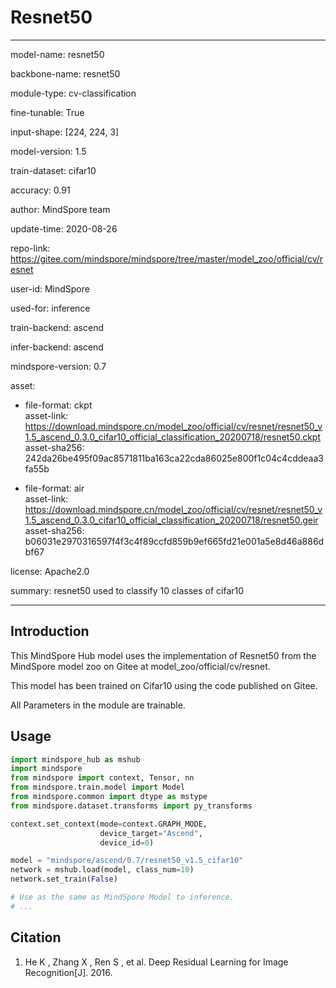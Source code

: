 # Resnet50

---

model-name: resnet50

backbone-name: resnet50

module-type: cv-classification

fine-tunable: True

input-shape: [224, 224, 3]

model-version: 1.5

train-dataset: cifar10

accuracy: 0.91

author: MindSpore team

update-time: 2020-08-26

repo-link: <https://gitee.com/mindspore/mindspore/tree/master/model_zoo/official/cv/resnet>

user-id: MindSpore

used-for: inference

train-backend: ascend

infer-backend: ascend

mindspore-version: 0.7

asset:

-
    file-format: ckpt  
    asset-link: <https://download.mindspore.cn/model_zoo/official/cv/resnet/resnet50_v1.5_ascend_0.3.0_cifar10_official_classification_20200718/resnet50.ckpt>  
    asset-sha256: 242da26be495f09ac8571811ba163ca22cda86025e800f1c04c4cddeaa3fa55b  

-
    file-format: air  
    asset-link: <https://download.mindspore.cn/model_zoo/official/cv/resnet/resnet50_v1.5_ascend_0.3.0_cifar10_official_classification_20200718/resnet50.geir>  
    asset-sha256: b06031e2970316597f4f3c4f89ccfd859b9ef665fd21e001a5e8d46a886dbf67  

license: Apache2.0

summary: resnet50 used to classify 10 classes of cifar10

---

## Introduction

This MindSpore Hub model uses the implementation of Resnet50 from the MindSpore model zoo on Gitee at model_zoo/official/cv/resnet.

This model has been trained on Cifar10 using the code published on Gitee.

All Parameters in the module are trainable.

## Usage

```python
import mindspore_hub as mshub
import mindspore
from mindspore import context, Tensor, nn
from mindspore.train.model import Model
from mindspore.common import dtype as mstype
from mindspore.dataset.transforms import py_transforms

context.set_context(mode=context.GRAPH_MODE,
                    device_target="Ascend",
                    device_id=0)

model = "mindspore/ascend/0.7/resnet50_v1.5_cifar10"
network = mshub.load(model, class_num=10)
network.set_train(False)

# Use as the same as MindSpore Model to inference.
# ...
```

## Citation

1. He K , Zhang X , Ren S , et al. Deep Residual Learning for Image Recognition[J]. 2016.
